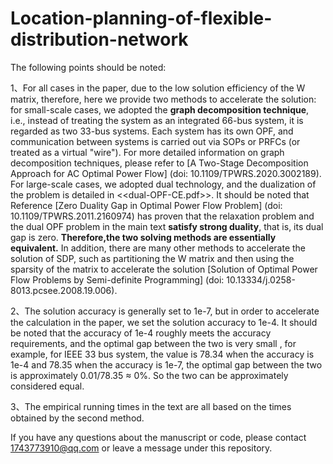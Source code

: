 # Location-planning-of-flexible-distribution-network

The following points should be noted:

  1、For all cases in the paper, due to the low solution efficiency of the W matrix, therefore, here we provide two methods to accelerate the solution: for small-scale cases, we 
  adopted the **graph decomposition technique**, i.e., instead of treating the system as an integrated 66-bus system, it is regarded as two 33-bus systems. Each system has its own 
  OPF, and communication between systems is carried out via SOPs or PRFCs (or treated as a virtual "wire"). For more detailed information on graph decomposition techniques, please 
  refer to [A Two-Stage Decomposition Approach for AC Optimal Power Flow] (doi: 10.1109/TPWRS.2020.3002189). For large-scale cases, we adopted dual technology, and the dualization of 
  the problem is  detailed in <<dual-OPF-CE.pdf>>. It should be noted that Reference [Zero Duality Gap in Optimal Power Flow Problem] (doi: 10.1109/TPWRS.2011.2160974) has proven 
  that the relaxation problem and the dual OPF problem in the main text **satisfy strong duality**, that is, its dual gap is zero. **Therefore,the two solving methods are essentially 
  equivalent.**  In addition, there are many other methods to accelerate the solution of SDP, such as partitioning the W matrix and then using the sparsity of the matrix to 
  accelerate the solution [Solution of Optimal Power Flow Problems by Semi-definite Programming] (doi: 10.13334/j.0258-8013.pcsee.2008.19.006).

  2、The solution accuracy is generally set to 1e-7, but in order to accelerate the calculation in the paper, we set the solution accuracy to 1e-4. It should be noted that the 
accuracy of 1e-4 roughly meets the accuracy requirements, and the optimal gap between the two is very small , for example, for IEEE 33 bus system, the value is 78.34 when 
the accuracy is 1e-4 and 78.35 when the accuracy is 1e-7, the optimal gap between the two is approximately 0.01/78.35 ≈ 0%. So the two can be approximately considered equal.

  3、The empirical running times in the text are all based on the times obtained by the second method.

If you have any questions about the manuscript or code, please contact 1743773910@qq.com or leave a message under this repository.

  
